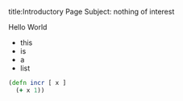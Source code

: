 title:Introductory Page
Subject: nothing of interest


Hello World

* this
* is
* a
* list

```clojure
(defn incr [ x ]
  (+ x 1))
```



